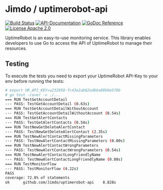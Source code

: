 # Jimdo / uptimerobot-api

[![Build Status](https://magnum.travis-ci.com/Jimdo/uptimerobot-api.svg?token=oqHdLv3md1svjAXzqgy2&branch=master)](https://magnum.travis-ci.com/Jimdo/uptimerobot-api)
[![API-Documentation](http://badge.luzifer.io/v1/badge?title=API&text=Documentation&color=4c1)](https://uptimerobot.com/api)
[![GoDoc Reference](http://badge.luzifer.io/v1/badge?color=5d79b5&title=godoc&text=reference)](https://godoc.org/github.com/Jimdo/uptimerobot-api)
[![License Apache 2.0](http://badge.luzifer.io/v1/badge?color=5d79b5&title=license&text=Apache%202.0)](http://www.apache.org/licenses/LICENSE-2.0)

UptimeRobot is an easy-to-use monitoring service. This library enables developers to use Go to access the API of UptimeRobot to manage their resources.

## Testing

To execute the tests you need to export your UptimeRobot API-Key to your env before running the tests:

```bash
# export UR_API_KEY=u232958-fc43e2ab62ed66a08b0e578b
# go test -cover -v ./...
=== RUN TestGetAccountDetail
--- PASS: TestGetAccountDetail (0.63s)
=== RUN TestGetAccountDetailWithoutAccount
--- PASS: TestGetAccountDetailWithoutAccount (0.54s)
=== RUN TestGetAlertContacts
--- PASS: TestGetAlertContacts (0.54s)
=== RUN TestNewGetDeleteAlertContact
--- PASS: TestNewGetDeleteAlertContact (2.35s)
=== RUN TestNewAlertContactMissingParameters
--- PASS: TestNewAlertContactMissingParameters (0.00s)
=== RUN TestNewAlertContactWrongParameters
--- PASS: TestNewAlertContactWrongParameters (0.54s)
=== RUN TestNewAlertContactLongFriendlyName
--- PASS: TestNewAlertContactLongFriendlyName (0.00s)
=== RUN TestMonitorFlow
--- PASS: TestMonitorFlow (4.22s)
PASS
coverage: 72.8% of statements
ok  	github.com/Jimdo/uptimerobot-api	8.828s
```
